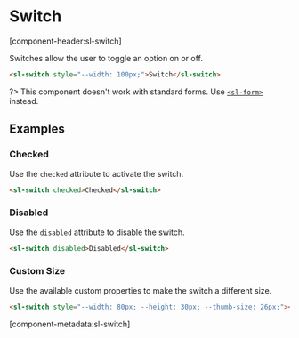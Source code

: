 # Switch

[component-header:sl-switch]

Switches allow the user to toggle an option on or off. 

```html preview
<sl-switch style="--width: 100px;">Switch</sl-switch>
```

?> This component doesn't work with standard forms. Use [`<sl-form>`](/components/form.md) instead.

## Examples

### Checked

Use the `checked` attribute to activate the switch.

```html preview
<sl-switch checked>Checked</sl-switch>
```

### Disabled

Use the `disabled` attribute to disable the switch.

```html preview
<sl-switch disabled>Disabled</sl-switch>
```

### Custom Size

Use the available custom properties to make the switch a different size.

```html preview
<sl-switch style="--width: 80px; --height: 30px; --thumb-size: 26px;"></sl-switch>
```

[component-metadata:sl-switch]
